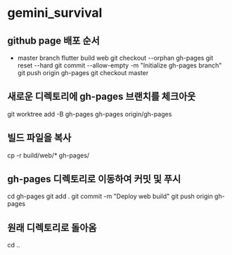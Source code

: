 # gemini_survival

## github page 배포 순서
- master branch
flutter build web
git checkout --orphan gh-pages
git reset --hard
git commit --allow-empty -m "Initialize gh-pages branch"
git push origin gh-pages
git checkout master

## 새로운 디렉토리에 gh-pages 브랜치를 체크아웃
git worktree add -B gh-pages gh-pages origin/gh-pages

## 빌드 파일을 복사
cp -r build/web/* gh-pages/

## gh-pages 디렉토리로 이동하여 커밋 및 푸시
cd gh-pages
git add .
git commit -m "Deploy web build"
git push origin gh-pages

## 원래 디렉토리로 돌아옴
cd ..
